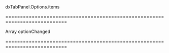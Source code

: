<!--id-->dxTabPanel.Options.items<!--/id-->
===========================================================================
<!--type-->Array<String, dxTabPanelItem, Object><!--/type-->
<!--firedEvents-->optionChanged<!--/firedEvents-->
===========================================================================

